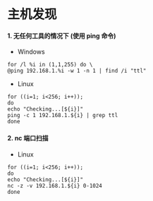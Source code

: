 # 主机发现

#### 1. 无任何工具的情况下 \(使用 ping 命令\)

* Windows 

```
for /l %i in (1,1,255) do \
@ping 192.168.1.%i -w 1 -n 1 | find /i "ttl"
```

* Linux

```
for ((i=1; i<256; i++));
do
echo "Checking...[${i}]"
ping -c 1 192.168.1.${i} | grep ttl
done
```

#### 2. nc 端口扫描

* Linux

```
for ((i=1; i<256; i++));
do
echo "Checking...[${i}]"
nc -z -v 192.168.1.${i} 0-1024
done
```



